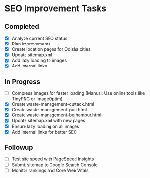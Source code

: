 # SEO Improvement Tasks

## Completed
- [x] Analyze current SEO status
- [x] Plan improvements
- [x] Create location pages for Odisha cities
- [x] Update sitemap.xml
- [x] Add lazy loading to images
- [x] Add internal links

## In Progress
- [ ] Compress images for faster loading (Manual: Use online tools like TinyPNG or ImageOptim)
- [x] Create waste-management-cuttack.html
- [x] Create waste-management-puri.html
- [x] Create waste-management-berhampur.html
- [x] Update sitemap.xml with new pages
- [x] Ensure lazy loading on all images
- [x] Add internal links for better SEO

## Followup
- [ ] Test site speed with PageSpeed Insights
- [ ] Submit sitemap to Google Search Console
- [ ] Monitor rankings and Core Web Vitals

